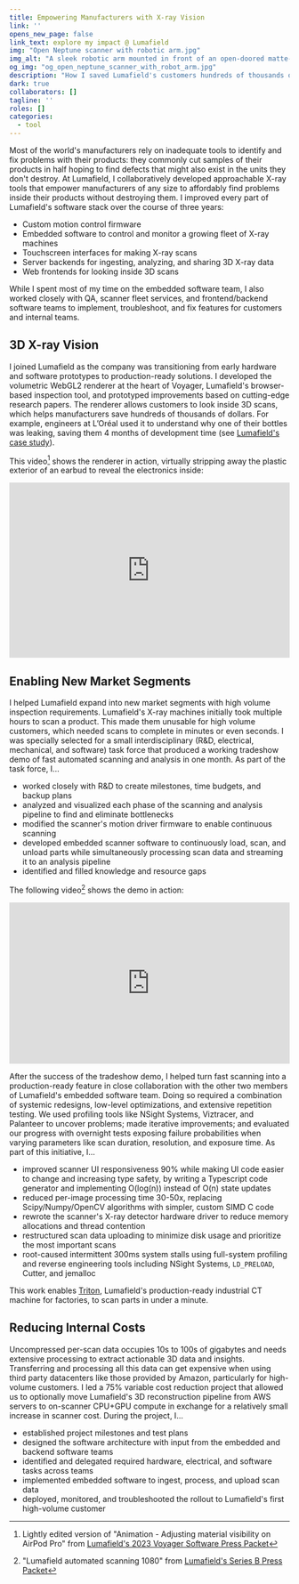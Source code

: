 ```yaml
---
title: Empowering Manufacturers with X-ray Vision
link: ''
opens_new_page: false
link_text: explore my impact @ Lumafield
img: "Open Neptune scanner with robotic arm.jpg"
img_alt: "A sleek robotic arm mounted in front of an open-doored matte-black machine displaying an X-ray of an automotive part on an inset touchscreen prepares to reach for a shelf of similar parts to scan. A nearby graphical analysis dashboard displays quality control results from the past six scanned parts."
og_img: "og_open_neptune_scanner_with_robot_arm.jpg"
description: "How I saved Lumafield's customers hundreds of thousands of dollars and helped the company enter an entirely new market segment."
dark: true
collaborators: []
tagline: ''
roles: []
categories:
  - tool
---
```


Most of the world's manufacturers rely on inadequate tools to identify and fix problems with their products: they commonly cut samples of their products in half hoping to find defects that might also exist in the units they don't destroy. At Lumafield, I collaboratively developed approachable X-ray tools that empower manufacturers of any size to affordably find problems inside their products without destroying them. I improved every part of Lumafield's software stack over the course of three years:
- Custom motion control firmware
- Embedded software to control and monitor a growing fleet of X-ray machines
- Touchscreen interfaces for making X-ray scans
- Server backends for ingesting, analyzing, and sharing 3D X-ray data
- Web frontends for looking inside 3D scans


While I spent most of my time on the embedded software team, I also worked closely with QA, scanner fleet services, and frontend/backend software teams to implement, troubleshoot, and fix features for customers and internal teams.

## 3D X-ray Vision
I joined Lumafield as the company was transitioning from early hardware and software prototypes to production-ready solutions. I developed the volumetric WebGL2 renderer at the heart of Voyager, Lumafield's browser-based inspection tool, and prototyped improvements based on cutting-edge research papers. The renderer allows customers to look inside 3D scans, which helps manufacturers save hundreds of thousands of dollars. For example, engineers at L’Oréal used it to understand why one of their bottles was leaking, saving them 4 months of development time (see [Lumafield's case study](https://web.archive.org/web/20231218221228/https://www.lumafield.com/story/loreal)).

This video[^renderer] shows the renderer in action, virtually stripping away the plastic exterior of an earbud to reveal the electronics inside:
<div style="padding:62.5% 0 0 0;position:relative;">
<iframe src="https://player.vimeo.com/video/896058345?badge=0&title=0&portrait=0&dnt=1&byline=0&autopause=0&player_id=0&app_id=58479" frameborder="0" allow="autoplay; fullscreen; picture-in-picture" style="position:absolute;top:0;left:0;width:100%;height:100%;" title="Adjusting material visibility on AirPod Pro"></iframe></div>

[^renderer]: Lightly edited version of "Animation - Adjusting material visibility on AirPod Pro" from [Lumafield's 2023 Voyager Software Press Packet](https://www.dropbox.com/sh/knqhmuz8qy0zdex/AAC5GHhN5xf5DrtcLmYbE69Ha/Voyager%20software?dl=0&subfolder_nav_tracking=1)

## Enabling New Market Segments
I helped Lumafield expand into new market segments with high volume inspection requirements. Lumafield's X-ray machines initially took multiple hours to scan a product. This made them unusable for high volume customers, which needed scans to complete in minutes or even seconds.
I was specially selected for a small interdisciplinary (R&D, electrical, mechanical, and software) task force that produced a working tradeshow demo of fast automated scanning and analysis in one month. As part of the task force, I...
- worked closely with R&D to create milestones, time budgets, and backup plans
- analyzed and visualized each phase of the scanning and analysis pipeline to find and eliminate bottlenecks
- modified the scanner's motion driver firmware to enable continuous scanning
- developed embedded scanner software to continuously load, scan, and unload parts while simultaneously processing scan data and streaming it to an analysis pipeline
- identified and filled knowledge and resource gaps

The following video[^tradeshow-demo] shows the demo in action:
<div style="padding:57.5% 0 0 0;position:relative;">
<iframe src="https://player.vimeo.com/video/896057184?badge=0&title=0&portrait=0&dnt=1&byline=0&autopause=0&player_id=0&app_id=58479" frameborder="0" allow="autoplay; fullscreen; picture-in-picture" style="position:absolute;top:0;left:0;width:100%;height:100%;" title="Fast Scanning Demo"></iframe></div>

[^tradeshow-demo]: "Lumafield automated scanning 1080" from [Lumafield's Series B Press Packet](https://www.dropbox.com/sh/knqhmuz8qy0zdex/AAB0xOqR0PGN3EHzb-QlJxdla/Series%20B%20press%20packet?dl=0&subfolder_nav_tracking=1)

After the success of the tradeshow demo, I helped turn fast scanning into a production-ready feature in close collaboration with the other two members of Lumafield's embedded software team. Doing so required a combination of systemic redesigns, low-level optimizations, and extensive repetition testing. We used profiling tools like NSight Systems, Viztracer, and Palanteer to uncover problems; made iterative improvements; and evaluated our progress with overnight tests exposing failure probabilities when varying parameters like scan duration, resolution, and exposure time. As part of this initiative, I...
- improved scanner UI responsiveness 90% while making UI code easier to change and increasing type safety, by writing a Typescript code generator and implementing O(log(n)) instead of O(n) state updates
- reduced per-image processing time 30-50x, replacing Scipy/Numpy/OpenCV algorithms with simpler, custom SIMD C code
- rewrote the scanner's X-ray detector hardware driver to reduce memory allocations and thread contention
- restructured scan data uploading to minimize disk usage and prioritize the most important scans
- root-caused intermittent 300ms system stalls using full-system profiling and reverse engineering tools including NSight Systems, `LD_PRELOAD`, Cutter, and jemalloc

This work enables [Triton](https://web.archive.org/web/20231219193002/https://www.lumafield.com/article/introducing-triton-production-ready-automated-ct-inspection), Lumafield's production-ready industrial CT machine for factories, to scan parts in under a minute.

## Reducing Internal Costs
Uncompressed per-scan data occupies 10s to 100s of gigabytes and needs extensive processing to extract actionable 3D data and insights. Transferring and processing all this data can get expensive when using third party datacenters like those provided by Amazon, particularly for high-volume customers. I led a 75% variable cost reduction project that allowed us to optionally move Lumafield's 3D reconstruction pipeline from AWS servers to on-scanner CPU+GPU compute in exchange for a relatively small increase in scanner cost. During the project, I...
- established project milestones and test plans
- designed the software architecture with input from the embedded and backend software teams
- identified and delegated required hardware, electrical, and software tasks across teams
- implemented embedded software to ingest, process, and upload scan data
- deployed, monitored, and troubleshooted the rollout to Lumafield's first high-volume customer

